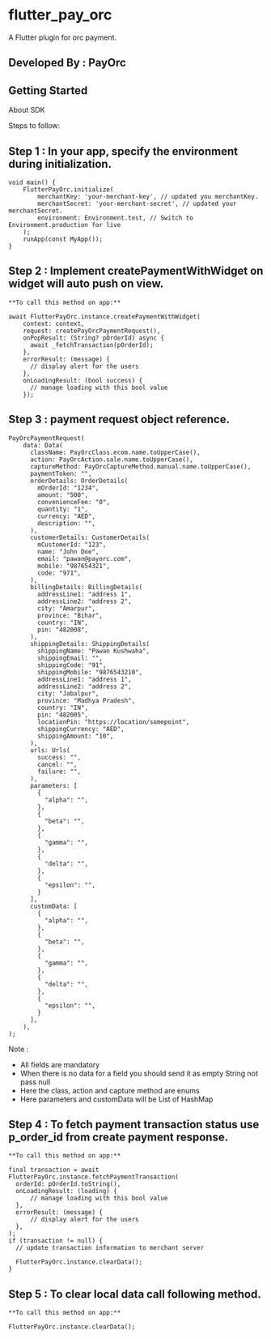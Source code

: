 # flutter_pay_orc

A Flutter plugin for orc payment.

## Developed By : PayOrc

## Getting Started

About SDK

Steps to follow:

## Step 1 : In your app, specify the environment during initialization.

    void main() {        
        FlutterPayOrc.initialize(
            merchantKey: 'your-merchant-key', // updated you merchantKey.
            merchantSecret: 'your-merchant-secret', // updated your merchantSecret.
            environment: Environment.test, // Switch to Environment.production for live
        );
        runApp(const MyApp());
    }

## Step 2 : Implement createPaymentWithWidget on widget will auto push on view.

    **To call this method on app:**

    await FlutterPayOrc.instance.createPaymentWithWidget(
        context: context,
        request: createPayOrcPaymentRequest(),
        onPopResult: (String? pOrderId) async {
          await _fetchTransaction(pOrderId);
        },
        errorResult: (message) {
          // display alert for the users
        },
        onLoadingResult: (bool success) {
          // manage loading with this bool value
        });

## Step 3 : payment request object reference.

    PayOrcPaymentRequest(
        data: Data(
          className: PayOrcClass.ecom.name.toUpperCase(),
          action: PayOrcAction.sale.name.toUpperCase(),
          captureMethod: PayOrcCaptureMethod.manual.name.toUpperCase(),
          paymentToken: "",
          orderDetails: OrderDetails(
            mOrderId: "1234",
            amount: "500",
            convenienceFee: "0",
            quantity: "1",
            currency: "AED",
            description: "",
          ),
          customerDetails: CustomerDetails(
            mCustomerId: "123",
            name: "John Doe",
            email: "pawan@payorc.com",
            mobile: "987654321",
            code: "971",
          ),
          billingDetails: BillingDetails(
            addressLine1: "address 1",
            addressLine2: "address 2",
            city: "Amarpur",
            province: "Bihar",
            country: "IN",
            pin: "482008",
          ),
          shippingDetails: ShippingDetails(
            shippingName: "Pawan Kushwaha",
            shippingEmail: "",
            shippingCode: "91",
            shippingMobile: "9876543210",
            addressLine1: "address 1",
            addressLine2: "address 2",
            city: "Jabalpur",
            province: "Madhya Pradesh",
            country: "IN",
            pin: "482005",
            locationPin: "https://location/somepoint",
            shippingCurrency: "AED",
            shippingAmount: "10",
          ),
          urls: Urls(
            success: "",
            cancel: "",
            failure: "",
          ),
          parameters: [
            {
              "alpha": "",
            },
            {
              "beta": "",
            },
            {
              "gamma": "",
            },
            {
              "delta": "",
            },
            {
              "epsilon": "",
            }
          ],
          customData: [
            {
              "alpha": "",
            },
            {
              "beta": "",
            },
            {
              "gamma": "",
            },
            {
              "delta": "",
            },
            {
              "epsilon": "",
            }
          ],
        ),
    ); 

Note :

* All fields are mandatory
* When there is no data for a field you should send it as empty String not pass null
* Here the class, action and capture method are enums
* Here parameters and customData will be List of HashMap

## Step 4 : To fetch payment transaction status use p_order_id from create payment response.

    **To call this method on app:**

    final transaction = await FlutterPayOrc.instance.fetchPaymentTransaction(
      orderId: pOrderId.toString(),
      onLoadingResult: (loading) {
          // manage loading with this bool value
      },
      errorResult: (message) {
          // display alert for the users
      },
    );
    if (transaction != null) {
      // update transaction information to merchant server

      FlutterPayOrc.instance.clearData();
    }

## Step 5 : To clear local data call following method.

    **To call this method on app:**
    
    FlutterPayOrc.instance.clearData();
